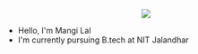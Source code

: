 <div id="header" align="center">
  <img src="https://media.giphy.com/media/MWRiRARGbMKBnErBHX/giphy.gif"/>
</div>

- Hello, I'm Mangi Lal
- I'm currently pursuing B.tech at NIT Jalandhar 

